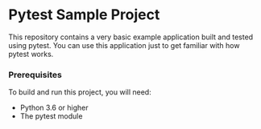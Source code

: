 # Pytest Sample Project

This repository contains a very basic example application built and tested using pytest. You can use this application just to get familiar with how pytest works.

### Prerequisites

To build and run this project, you will need:

- Python 3.6 or higher
- The pytest module
